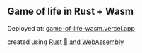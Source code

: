 ## Game of life in Rust + Wasm

Deployed at: [game-of-life-wasm.vercel.app](https://game-of-life-wasm.vercel.app)

created using [Rust 🦀 and WebAssembly](https://rustwasm.github.io/docs/book/game-of-life/implementing.html)
